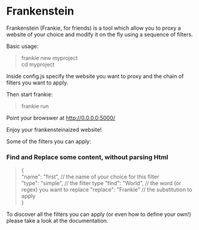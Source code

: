 # Frankenstein
Frankenstein (Frankie, for friends) is a tool which allow you to proxy a website of your choice and modify it on the fly using a sequence of filters. 

Basic usage:

> frankie new myproject  
> cd myproject

Inside config.js specify the website you want to proxy and the chain of filters you want to apply.  

Then start frankie:

> frankie run

Point your browswer at http://0.0.0.0:5000/  

Enjoy your frankensteinaized website!

Some of the filters you can apply:

### Find and Replace some content, without parsing Html
>  {  
>        "name": "first",        // the name of your choice for this filter  
>        "type": "simple",       // the filter type
>        "find": "World",        // the word (or regex) you want to replace
>        "replace": "Frankie"    // the substitution to apply  
>  }  

To discover all the filters you can apply (or even how to define your own!) please take a look at the documentation.

